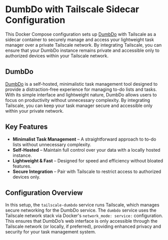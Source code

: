 # DumbDo with Tailscale Sidecar Configuration  

This Docker Compose configuration sets up [DumbDo](https://github.com/DumbWareio/DumbDo) with Tailscale as a sidecar container to securely manage and access your lightweight task manager over a private Tailscale network. By integrating Tailscale, you can ensure that your DumbDo instance remains private and accessible only to authorized devices within your Tailscale network.

## DumbDo  

[DumbDo](https://github.com/DumbWareio/DumbDo) is a self-hosted, minimalistic task management tool designed to provide a distraction-free experience for managing to-do lists and tasks. With its simple interface and lightweight nature, DumbDo allows users to focus on productivity without unnecessary complexity. By integrating Tailscale, you can keep your task manager secure and accessible only within your private network.

## Key Features  

- **Minimalist Task Management** – A straightforward approach to to-do lists without unnecessary complexity.  
- **Self-Hosted** – Maintain full control over your data with a locally hosted instance.  
- **Lightweight & Fast** – Designed for speed and efficiency without bloated features.  
- **Secure Integration** – Pair with Tailscale to restrict access to authorized devices only.  

## Configuration Overview  

In this setup, the `tailscale-dumbdo` service runs Tailscale, which manages secure networking for the DumbDo service. The `dumbdo` service uses the Tailscale network stack via Docker's `network_mode: service:` configuration. This ensures that DumbDo’s web interface is only accessible through the Tailscale network (or locally, if preferred), providing enhanced privacy and security for your task management system.  
